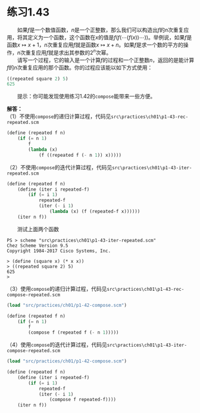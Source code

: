 # 练习1.43
&emsp;&emsp;如果$f$是一个数值函数，$n$是一个正整数，那么我们可以构造出$f$的$n$次重复应用，将其定义为一个函数，这个函数在$x$的值是$f(f(\cdots(f(x))\cdots))$。举例说，如果$f$是函数$x \mapsto x+1$，$n$次重复应用$f$就是函数$x \mapsto x+n$。如果$f$是求一个数的平方的操作，$n$次重复应用$f$就是求出其参数的$2^n$次幂。  
&emsp;&emsp;请写一个过程，它的输入是一个计算$f$的过程和一个正整数$n$，返回的是能计算$f$的$n$次重复应用的那个函数。你的过程应该能以如下方式使用：
```lisp
((repeated square 2) 5)
625
```
&emsp;&emsp;提示：你可能发现使用练习1.42的`compose`能带来一些方便。

**解答：**  
（1）不使用`compose`的递归计算过程，代码见`src\practices\ch01\p1-43-rec-repeated.scm`
```lisp
(define (repeated f n)
    (if (= n 1)
        f
        (lambda (x)
            (f ((repeated f (- n 1)) x)))))
```
（2）不使用`compose`的迭代计算过程，代码见`src\practices\ch01\p1-43-iter-repeated.scm`
```lisp
(define (repeated f n)
    (define (iter i repeated-f)
        (if (= i 1)
            repeated-f
            (iter (- i 1)
                (lambda (x) (f (repeated-f x))))))
    (iter n f))
```
&emsp;&emsp;测试上面两个函数
```shell
PS > scheme "src\practices\ch01\p1-43-iter-repeated.scm"
Chez Scheme Version 9.5
Copyright 1984-2017 Cisco Systems, Inc.

> (define (square x) (* x x))
> ((repeated square 2) 5)
625
> 
```
（3）使用`compose`的递归计算过程，代码见`src\practices\ch01\p1-43-rec-compose-repeated.scm`
```lisp
(load "src/practices/ch01/p1-42-compose.scm")

(define (repeated f n)
    (if (= n 1)
        f
        (compose f (repeated f (- n 1)))))
```
（4）使用`compose`的迭代计算过程，代码见`src\practices\ch01\p1-43-iter-compose-repeated.scm`
```lisp
(load "src/practices/ch01/p1-42-compose.scm")

(define (repeated f n)
    (define (iter i repeated-f)
        (if (= i 1)
            repeated-f
            (iter (- i 1)
                (compose f repeated-f))))    
    (iter n f))
```